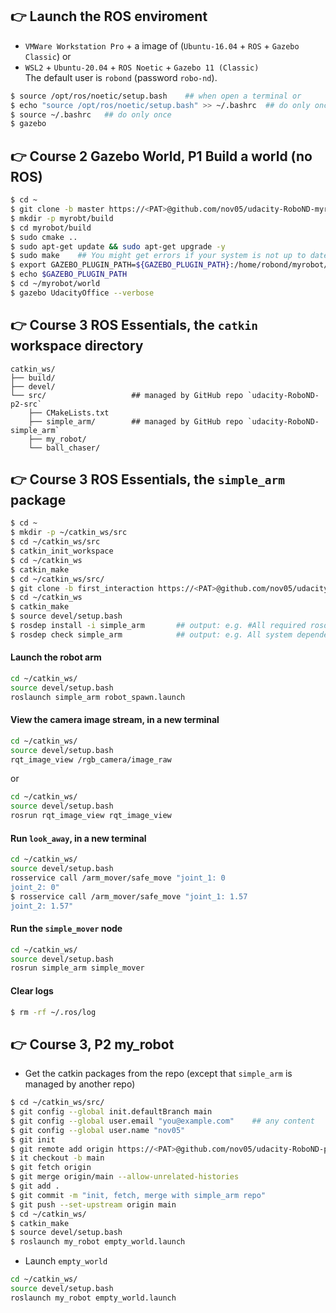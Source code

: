 ## 👉 Launch the ROS enviroment

* `VMWare Workstation Pro` + a image of (`Ubuntu-16.04` + `ROS` + `Gazebo Classic`) or     
* `WSL2` + `Ubuntu-20.04` + `ROS Noetic` + `Gazebo 11 (Classic)`   
  The default user is `robond` (password `robo-nd`).  

```sh
$ source /opt/ros/noetic/setup.bash    ## when open a terminal or
$ echo "source /opt/ros/noetic/setup.bash" >> ~/.bashrc  ## do only once
$ source ~/.bashrc   ## do only once
$ gazebo
```


## 👉 Course 2 Gazebo World, P1 Build a world (no ROS)

```sh
$ cd ~
$ git clone -b master https://<PAT>@github.com/nov05/udacity-RoboND-myrobot.git myrobot
$ mkdir -p myrobt/build
$ cd myrobot/build
$ sudo cmake ..
$ sudo apt-get update && sudo apt-get upgrade -y  
$ sudo make    ## You might get errors if your system is not up to date!
$ export GAZEBO_PLUGIN_PATH=${GAZEBO_PLUGIN_PATH}:/home/robond/myrobot/build
$ echo $GAZEBO_PLUGIN_PATH
$ cd ~/myrobot/world
$ gazebo UdacityOffice --verbose
```

## 👉 Course 3 ROS Essentials, the `catkin` workspace directory

```
catkin_ws/
├── build/
├── devel/
└── src/                   ## managed by GitHub repo `udacity-RoboND-p2-src`
    ├── CMakeLists.txt  
    ├── simple_arm/        ## managed by GitHub repo `udacity-RoboND-simple_arm`
    ├── my_robot/
    └── ball_chaser/
```

## 👉 Course 3 ROS Essentials, the `simple_arm` package

```sh
$ cd ~
$ mkdir -p ~/catkin_ws/src
$ cd ~/catkin_ws/src
$ catkin_init_workspace
$ cd ~/catkin_ws
$ catkin_make
$ cd ~/catkin_ws/src/
$ git clone -b first_interaction https://<PAT>@github.com/nov05/udacity-RoboND-simple_arm simple_arm
$ cd ~/catkin_ws
$ catkin_make
$ source devel/setup.bash
$ rosdep install -i simple_arm       ## output: e.g. #All required rosdeps installed successfully
$ rosdep check simple_arm            ## output: e.g. All system dependencies have been satisified
```

#### Launch the robot arm
```sh
cd ~/catkin_ws/
source devel/setup.bash
roslaunch simple_arm robot_spawn.launch
```

#### View the camera image stream, in a new terminal
```sh
cd ~/catkin_ws/
source devel/setup.bash
rqt_image_view /rgb_camera/image_raw           
```

or    
```sh
cd ~/catkin_ws/
source devel/setup.bash
rosrun rqt_image_view rqt_image_view
```

#### Run `look_away`, in a new terminal
```sh
cd ~/catkin_ws/
source devel/setup.bash
rosservice call /arm_mover/safe_move "joint_1: 0
joint_2: 0"
$ rosservice call /arm_mover/safe_move "joint_1: 1.57
joint_2: 1.57"
```

####  Run the `simple_mover` node 
```sh
cd ~/catkin_ws/
source devel/setup.bash
rosrun simple_arm simple_mover
```

#### Clear logs
```sh
$ rm -rf ~/.ros/log
```



## 👉 Course 3, P2 my_robot

* Get the catkin packages from the repo (except that `simple_arm` is managed by another repo)
```sh
$ cd ~/catkin_ws/src/
$ git config --global init.defaultBranch main
$ git config --global user.email "you@example.com"    ## any content
$ git config --global user.name "nov05"
$ git init
$ git remote add origin https://<PAT>@github.com/nov05/udacity-RoboND-p2-src.git
$ it checkout -b main
$ git fetch origin
$ git merge origin/main --allow-unrelated-histories
$ git add .
$ git commit -m "init, fetch, merge with simple_arm repo"
$ git push --set-upstream origin main
$ cd ~/catkin_ws/
$ catkin_make
$ source devel/setup.bash
$ roslaunch my_robot empty_world.launch
```

* Launch `empty_world`  
```sh
cd ~/catkin_ws/
source devel/setup.bash
roslaunch my_robot empty_world.launch
```